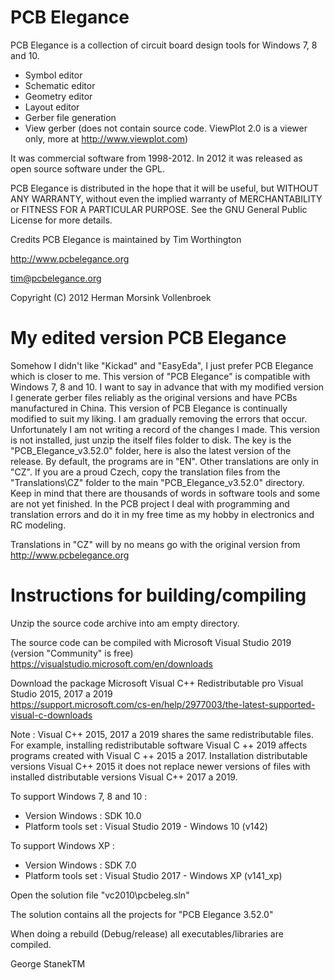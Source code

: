 # PCB Elegance
PCB Elegance is a collection of circuit board design tools for Windows 7, 8 and 10.
- Symbol editor 
- Schematic editor 
- Geometry editor 
- Layout editor 
- Gerber file generation 
- View gerber (does not contain source code. ViewPlot 2.0 is a viewer only, more at http://www.viewplot.com)

It was commercial software from 1998-2012.
In 2012 it was released as open source software under the GPL.

PCB Elegance is distributed in the hope that it will be useful, but WITHOUT ANY WARRANTY,
without even the implied warranty of MERCHANTABILITY or FITNESS FOR A PARTICULAR PURPOSE.
See the GNU General Public License for more details.

Credits
PCB Elegance is maintained by Tim Worthington

http://www.pcbelegance.org

tim@pcbelegance.org

Copyright (C) 2012 Herman Morsink Vollenbroek

# My edited version PCB Elegance
Somehow I didn't like "Kickad" and "EasyEda", I just prefer PCB Elegance which is closer to me.
This version of "PCB Elegance" is compatible with Windows 7, 8 and 10.
I want to say in advance that with my modified version I generate gerber files reliably as the original versions and have PCBs manufactured in China.
This version of PCB Elegance is continually modified to suit my liking. I am gradually removing the errors that occur.
Unfortunately I am not writing a record of the changes I made.
This version is not installed, just unzip the itself files folder to disk. The key is the "PCB_Elegance_v3.52.0" folder, here is also the latest version of the release.
By default, the programs are in "EN". Other translations are only in "CZ". If you are a proud Czech, copy the translation files from the "Translations\CZ" folder to the main "PCB_Elegance_v3.52.0" directory.
Keep in mind that there are thousands of words in software tools and some are not yet finished.
In the PCB project I deal with programming and translation errors and do it in my free time as my hobby in electronics and RC modeling.

Translations in "CZ" will by no means go with the original version from http://www.pcbelegance.org

# Instructions for building/compiling
Unzip the source code archive into am empty directory.

The source code can be compiled with Microsoft Visual Studio 2019 (version "Community" is free)        
https://visualstudio.microsoft.com/en/downloads

Download the package Microsoft Visual C++ Redistributable pro Visual Studio 2015, 2017 a 2019        
https://support.microsoft.com/cs-en/help/2977003/the-latest-supported-visual-c-downloads

Note : Visual C++ 2015, 2017 a 2019 shares the same redistributable files.
For example, installing redistributable software Visual C ++ 2019 affects programs created with Visual C ++ 2015 a 2017.
Installation distributable versions Visual C++ 2015 it does not replace newer versions of files with installed distributable versions Visual C++ 2017 a 2019.

To support Windows 7, 8 and 10 :            
- Version Windows : SDK 10.0              
- Platform tools set : Visual Studio 2019 - Windows 10 (v142)

To support Windows XP :              
- Version Windows : SDK 7.0              
- Platform tools set : Visual Studio 2017 - Windows XP (v141_xp)

Open the solution file "vc2010\pcbeleg.sln"

The solution contains all the projects for "PCB Elegance 3.52.0"

When doing a rebuild (Debug/release) all executables/libraries are compiled.

George StanekTM
